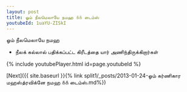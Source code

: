 ```yaml
---
layout: post
title: ஓம் நீலமெலாயே நமஹ ௧௧ டைம்ஸ்
youtubeId: 1uaYU-ZISkI
---
```

 
 
 ஓம் நீலமெலாயே நமஹ  
 
 -  நீலக் கல்லால் பதிக்கப்பட்ட கிரீடத்தை யார் அணிந்திருக்கிறார்கள் 
 
  
 
  
 
 
 
 
 
 


{% include youtubePlayer.html id=page.youtubeId %}
 
[Next]({{ site.baseurl }}{% link  split1/_posts/2013-01-24-ஓம் கர்ணிகார மஹஸ்த்ரவிக்னே நமஹ ௧௧ டைம்ஸ்.md%})
 
